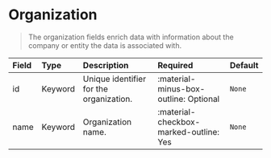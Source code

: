 [comment]: # (AUTOGENERATED MARKDOWN CONTENT)
# Organization
> The organization fields enrich data with information about the company or entity the data is associated with.

| Field | Type | Description | Required | Default |
| :--- | :--- | :--- | :--- | :--- |
| id | Keyword | Unique identifier for the organization. | :material-minus-box-outline: Optional | `None` |
| name | Keyword | Organization name. | :material-checkbox-marked-outline: Yes | `None` |